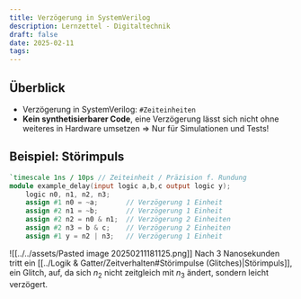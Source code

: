 ```yaml
---
title: Verzögerung in SystemVerilog
description: Lernzettel - Digitaltechnik
draft: false
date: 2025-02-11
tags:
---
```

## Überblick
- Verzögerung in SystemVerilog: `#Zeiteinheiten`
- **Kein synthetisierbarer Code**, eine Verzögerung lässt sich nicht ohne weiteres in Hardware umsetzen
	$\Rightarrow$ Nur für Simulationen und Tests!

## Beispiel: Störimpuls
```Verilog
`timescale 1ns / 10ps // Zeiteinheit / Präzision f. Rundung
module example_delay(input logic a,b,c output logic y);
	logic n0, n1, n2, n3;
	assign #1 n0 = ~a;       // Verzögerung 1 Einheit
	assign #2 n1 = ~b;       // Verzögerung 1 Einheit
	assign #2 n2 = n0 & n1;  // Verzögerung 2 Einheiten
	assign #2 n3 = b & c;    // Verzögerung 2 Einheiten
	assign #1 y = n2 | n3;   // Verzögerung 1 Einheit
```
![[../../assets/Pasted image 20250211181125.png]]
Nach 3 Nanosekunden tritt ein [[../Logik & Gatter/Zeitverhalten#Störimpulse (Glitches)|Störimpuls]], ein Glitch, auf, da sich $n_2$ nicht zeitgleich mit $n_3$ ändert, sondern leicht verzögert.